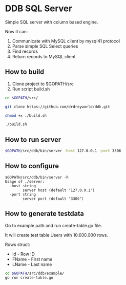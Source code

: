 # DDB SQL Server

Simple SQL server with column based engine.

Now it can:

1. Communicate with MySQL client by mysql41 protocol
2. Parse simple SQL Select queries
3. Find records
4. Return records to MySQL client

## How to build

1. Clone project to $GOPATH/src
2. Run script build.sh

```bash
cd $GOPATH/src/

git clone https://github.com/drdreyworld/ddb.git

chmod +x ./build.sh

./build.sh
```

## How to run server

```bash
$GOPATH/src/ddb/bin/server -host 127.0.0.1 -port 3306
```

## How to configure

```
$GOPATH/src/ddb/bin/server -h
Usage of ./server:
  -host string
    	server host (default "127.0.0.1")
  -port string
    	server port (default "3306")
```

## How to generate testdata

Go to example path and run create-table.go file.

It will create test table Users with 10.000.000 rows.

Rows struct:
- Id - Row ID
- FName - First name
- LName - Last name

```bash
cd $GOPATH/src/ddb/example/
go run create-table.go
```